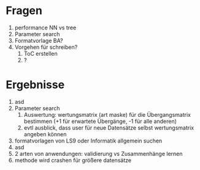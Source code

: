# Fragen

1. performance NN vs tree
2. Parameter search
3. Formatvorlage BA?
4. Vorgehen für schreiben?
   1. ToC erstellen
   2. ?


# Ergebnisse

1. asd
2. Parameter search
   1. Auswertung: wertungsmatrix (art maske) für die Übergangsmatrix bestimmen (+1 für erwartete Übergänge,
   -1 für alle anderen)
   2. evtl ausblick, dass user für neue Datensätze selbst wertungsmatrix angeben können
3. formatvorlagen von LS9 oder Informatik allgemein suchen
4. asd
5. 2 arten von anwendungen: validierung vs Zusammenhänge lernen
6. methode wird crashen für größere datensätze